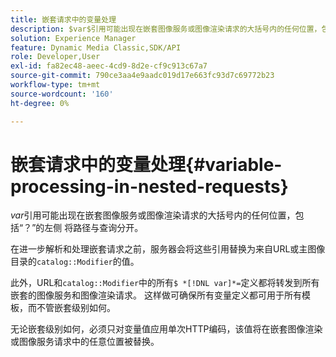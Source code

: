 ```yaml
---
title: 嵌套请求中的变量处理
description: $var$引用可能出现在嵌套图像服务或图像渲染请求的大括号内的任何位置，包括“？”的左侧 将路径与查询分开。
solution: Experience Manager
feature: Dynamic Media Classic,SDK/API
role: Developer,User
exl-id: fa82ec48-aeec-4cd9-8d2e-cf9c913c67a7
source-git-commit: 790ce3aa4e9aadc019d17e663fc93d7c69772b23
workflow-type: tm+mt
source-wordcount: '160'
ht-degree: 0%

---
```


# 嵌套请求中的变量处理{#variable-processing-in-nested-requests}

$var$引用可能出现在嵌套图像服务或图像渲染请求的大括号内的任何位置，包括“？”的左侧 将路径与查询分开。

在进一步解析和处理嵌套请求之前，服务器会将这些引用替换为来自URL或主图像目录的`catalog::Modifier`的值。

此外，URL和`catalog::Modifier`中的所有`$ *[!DNL var]*=`定义都将转发到所有嵌套的图像服务和图像渲染请求。 这样做可确保所有变量定义都可用于所有模板，而不管嵌套级别如何。

无论嵌套级别如何，必须只对变量值应用单次HTTP编码，该值将在嵌套图像渲染或图像服务请求中的任意位置被替换。
